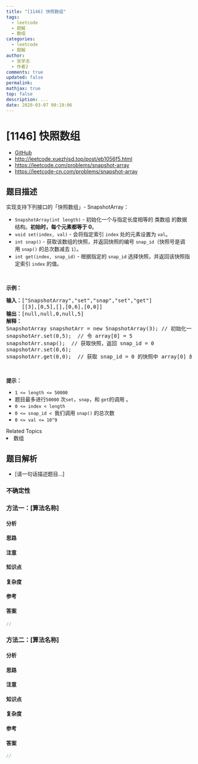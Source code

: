 ```yaml
---
title: "[1146] 快照数组"
tags:
  - leetcode
  - 题解
  - 数组
categories:
  - leetcode
  - 题解
author:
  - 张学志
  - 作者2
comments: true
updated: false
permalink:
mathjax: true
top: false
description: ...
date: 2020-03-07 00:19:06
---
```



# [1146] 快照数组
* [GitHub](https://github.com/algoboy101/LeetCodeCrowdsource/tree/master/_posts/QA/%5B1146%5D%20%E5%BF%AB%E7%85%A7%E6%95%B0%E7%BB%84.md)
* http://leetcode.xuezhisd.top/post/eb1056f5.html
* https://leetcode.com/problems/snapshot-array
* https://leetcode-cn.com/problems/snapshot-array


## 题目描述

<p>实现支持下列接口的「快照数组」-&nbsp;SnapshotArray：</p>

<ul>
	<li><code>SnapshotArray(int length)</code>&nbsp;- 初始化一个与指定长度相等的 类数组 的数据结构。<strong>初始时，每个元素都等于</strong><strong>&nbsp;0</strong>。</li>
	<li><code>void set(index, val)</code>&nbsp;- 会将指定索引&nbsp;<code>index</code>&nbsp;处的元素设置为&nbsp;<code>val</code>。</li>
	<li><code>int snap()</code>&nbsp;- 获取该数组的快照，并返回快照的编号&nbsp;<code>snap_id</code>（快照号是调用&nbsp;<code>snap()</code>&nbsp;的总次数减去&nbsp;<code>1</code>）。</li>
	<li><code>int get(index, snap_id)</code>&nbsp;- 根据指定的&nbsp;<code>snap_id</code>&nbsp;选择快照，并返回该快照指定索引 <code>index</code>&nbsp;的值。</li>
</ul>

<p>&nbsp;</p>

<p><strong>示例：</strong></p>

<pre><strong>输入：</strong>[&quot;SnapshotArray&quot;,&quot;set&quot;,&quot;snap&quot;,&quot;set&quot;,&quot;get&quot;]
     [[3],[0,5],[],[0,6],[0,0]]
<strong>输出：</strong>[null,null,0,null,5]
<strong>解释：
</strong>SnapshotArray snapshotArr = new SnapshotArray(3); // 初始化一个长度为 3 的快照数组
snapshotArr.set(0,5);  // 令 array[0] = 5
snapshotArr.snap();  // 获取快照，返回 snap_id = 0
snapshotArr.set(0,6);
snapshotArr.get(0,0);  // 获取 snap_id = 0 的快照中 array[0] 的值，返回 5</pre>

<p>&nbsp;</p>

<p><strong>提示：</strong></p>

<ul>
	<li><code>1 &lt;= length&nbsp;&lt;= 50000</code></li>
	<li>题目最多进行<code>50000</code> 次<code>set</code>，<code>snap</code>，和&nbsp;<code>get</code>的调用 。</li>
	<li><code>0 &lt;= index&nbsp;&lt;&nbsp;length</code></li>
	<li><code>0 &lt;=&nbsp;snap_id &lt;&nbsp;</code>我们调用&nbsp;<code>snap()</code>&nbsp;的总次数</li>
	<li><code>0 &lt;=&nbsp;val &lt;= 10^9</code></li>
</ul>
<div><div>Related Topics</div><div><li>数组</li></div></div>


## 题目解析
* [请一句话描述题目...]

### 不确定性


### 方法一：[算法名称]

#### 分析

#### 思路

#### 注意

#### 知识点

#### 复杂度

#### 参考

#### 答案

```cpp
//
```


### 方法二：[算法名称]

#### 分析

#### 思路

#### 注意

#### 知识点

#### 复杂度

#### 参考

#### 答案

```cpp
//
```


